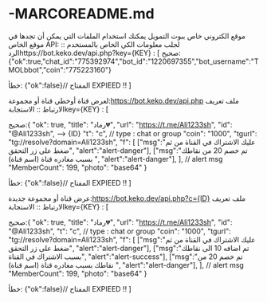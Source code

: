 # -MARCOREADME.md
موقع الكتروني خاص ببوت التمويل
يمكنك استخدام الملفات التي يمكن أن تجدها في موقع الخاص
API:
لجلب معلومات الكي الخاص بالمستخدم :: الردhttps://bot.keko.dev/api.php?key={KEY} : [
صحيح:{"ok":true,"chat_id":"775392974","bot_id":"1220697355","bot_username":"TMOLbbot","coin":"775223160"}

خطأ: {"ok":false}// المفتاح EXPIEED !! ]

لعرض قناة أوخطي قناة أو مجموعة:https://bot.keko.dev/api.php
ملف تعريف الارتباط :: الاستجابةkey={KEY} : [

صحيح:{ "ok": true, "title": "رماد💔", "url": "https://t.me/Ali1233sh", "id": "@Ali1233sh", --> {ID} "t": "c", // type : chat or group "coin": "1000", "tgurl": "tg://resolve?domain=Ali1233sh", "f": [ ["msg":"عليك الاشتراك في القناة من ثم ضغط على زر التحقق", "alert":"alert-danger"], ["msg":"تم خصم 20 من نقاطك بسبب مغادره قناة (اسم قناة) ", "alert":"alert-danger"], ], // alert msg "MemberCount": 199, "photo": "base64" }

خطأ: {"ok":false}// المفتاح EXPIEED !! ]

عرض قناة أو مجموعة جديدة:https://bot.keko.dev/api.php?c={ID}
ملف تعريف الارتباط :: الاستجابةkey={KEY} : [

صحيح:{ "ok": true, "title": "رماد💔", "url": "https://t.me/Ali1233sh", "id": "@Ali1233sh", "t": "c", // type : chat or group "coin": "1000", "tgurl": "tg://resolve?domain=Ali1233sh", "f": [ ["msg":"عليك الاشتراك في القناة من ثم ضغط على زر التحقق", "alert":"alert-danger"], ["msg":"تم اضافه 10 الى نقاطك بسبب الاشتراك في القناة", "alert":"alert-success"], ["msg":"تم خصم 20 من نقاطك بسبب مغادره قناة (اسم قناة) ", "alert":"alert-danger"], ], // alert msg "MemberCount": 199, "photo": "base64" }

خطأ: {"ok":false}// المفتاح EXPIEED !! ]
